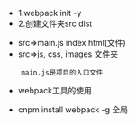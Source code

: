 + 1.webpack init -y
+ 2.创建文件夹src dist
- src=>main.js index.html(文件)
- src=>js, css, images 文件夹

```
    main.js是项目的入口文件
```
+ webpack工具的使用
- cnpm install webpack -g 全局